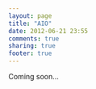 ```yaml
---
layout: page
title: "AIO"
date: 2012-06-21 23:55
comments: true
sharing: true
footer: true
---
```


Coming soon...

